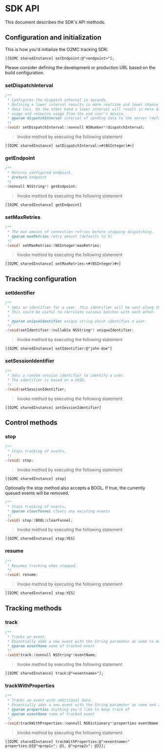 # SDK API

This document describes the SDK's API methods.

## Configuration and initialization

This is how you'd initialize the O2MC tracking SDK:

`[[O2MC sharedInstance] setEndpoint:@"<endpoint>"];`

Please consider defining the development or production URL based on the build configuration.

### setDispatchInterval

```objective-c
/**
 * Configures the dispatch interval in seconds.
 * Defining a lower interval results in more realtime and lower chance of
 * data loss. On the other hand a lower interval will result in more data
 * usage and resource usage from the end user's device.
 * @param dispatchInterval interval of sending data to the server (defaults to 10)
 */
-(void) setDispatchInterval:(nonnull NSNumber*)dispatchInterval;
```

> Invoke method by executing the following statement

`[[O2MC sharedInstance] setDispatchInterval:<#(NSInteger)#>]`

### getEndpoint

```objective-c
/**
 * Returns configured endpoint.
 * @return endpoint
 */
-(nonnull NSString*) getEndpoint;
```

> Invoke method by executing the following statement

`[[O2MC sharedInstance] getEndpoint]`

### setMaxRetries

```objective-c
/**
 * The max amount of connection retries before stopping dispatching.
 * @param maxRetries retry amount (defaults to 5)
 */
-(void) setMaxRetries:(NSInteger)maxRetries;
```

> Invoke method by executing the following statement

`[[O2MC sharedInstance] setMaxRetries:<#(NSInteger)#>]`

## Tracking configuration

### setIdentifier

```objective-c
/**
 * Sets an identifier for a user. This identifier will be sent along the tracked events.
 * This could be useful to correlate various batches with each other.
 *
 * @param uniqueIdentifier unique string which identifies a user.
 */
-(void)setIdentifier:(nullable NSString*) uniqueIdentifier;
```

> Invoke method by executing the following statement

`[[O2MC sharedInstance] setIdentifier:@"john-doe"]`

### setSessionIdentifier

```objective-c
/**
 * Sets a random session identifier to identify a user.
 * The identifier is based on a UUID.
 */
-(void)setSessionIdentifier;
```

> Invoke method by executing the following statement

`[[O2MC sharedInstance] setSessionIdentifier]`

## Control methods

### stop

```objective-c
/**
 * Stops tracking of events.
 */
-(void) stop;
```

> Invoke method by executing the following statement

`[[O2MC sharedInstance] stop]`

Optionally the stop method also accepts a BOOL. If true, the currently queued events will be removed.

```objective-c
/**
 * Stops tracking of events.
 * @param clearFunnel clears any existing events
 */
-(void) stop:(BOOL)clearFunnel;
```

> Invoke method by executing the following statement

`[[O2MC sharedInstance] stop:YES]`

### resume

```objective-c
/**
 * Resumes tracking when stopped.
 */
-(void) resume;
```

> Invoke method by executing the following statement

`[[O2MC sharedInstance] stop:YES]`

## Tracking methods

### track

```objective-c
/**
 * Tracks an event.
 * Essentially adds a new event with the String parameter as name to be dispatched on the next dispatch interval.
 * @param eventName name of tracked event
 */
-(void)track:(nonnull NSString*)eventName;
```

> Invoke method by executing the following statement

`[[O2MC sharedInstance] track:@"<eventname>"];`

### trackWithProperties

```objective-c
/**
 * Tracks an event with additional data.
 * Essentially adds a new event with the String parameter as name and any additional properties.
 * @param properties anything you'd like to keep track of
 * @param eventName name of tracked event
 */
-(void)trackWithProperties:(nonnull NSDictionary*)properties eventName:(nonnull NSString*)eventName;
```

> Invoke method by executing the following statement

`[[O2MC sharedInstance] trackWithProperties:@"<eventname>" properties:@{@"<prop1>": @1, @"<prop2>": @2}];`


